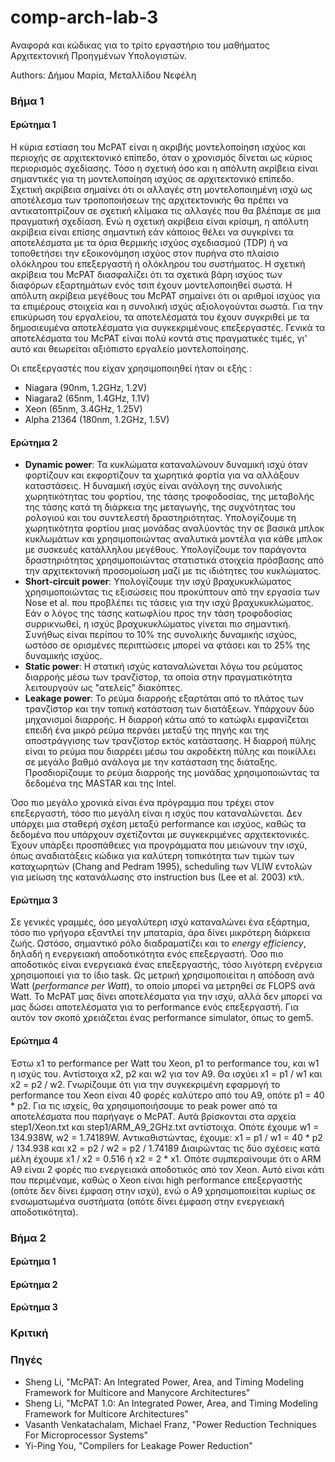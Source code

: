 

# comp-arch-lab-3
Αναφορά και κώδικας για το τρίτο εργαστήριο του μαθήματος Αρχιτεκτονική Προηγμένων Υπολογιστών.

Authors: Δήμου Μαρία, Μεταλλίδου Νεφέλη

### Βήμα 1

#### Ερώτημα 1

Η κύρια εστίαση του McPAT είναι η ακριβής μοντελοποίηση ισχύος και περιοχής σε αρχιτεκτονικό επίπεδο, όταν ο χρονισμός δίνεται ως κύριος περιορισμός σχεδίασης. Τόσο η σχετική όσο και η απόλυτη ακρίβεια είναι σημαντικές για τη μοντελοποίηση ισχύος σε αρχιτεκτονικό επίπεδο. Σχετική ακρίβεια σημαίνει ότι οι αλλαγές στη μοντελοποιημένη ισχύ ως αποτέλεσμα των τροποποιήσεων της αρχιτεκτονικής θα πρέπει να αντικατοπτρίζουν σε σχετική κλίμακα τις αλλαγές που θα βλέπαμε σε μια πραγματική σχεδίαση. Ενώ η σχετική ακρίβεια είναι κρίσιμη, η απόλυτη ακρίβεια είναι επίσης σημαντική εάν κάποιος θέλει να συγκρίνει τα αποτελέσματα με τα όρια θερμικής ισχύος σχεδιασμού (TDP) ή να τοποθετήσει την εξοικονόμηση ισχύος στον πυρήνα στο πλαίσιο ολόκληρου του επεξεργαστή ή ολόκληρου του συστήματος. Η σχετική ακρίβεια του McPAT διασφαλίζει ότι τα σχετικά βάρη ισχύος των διαφόρων εξαρτημάτων ενός τσιπ έχουν μοντελοποιηθεί σωστά. Η απόλυτη ακρίβεια μεγέθους του McPAT σημαίνει ότι οι αριθμοί ισχύος για τα επιμέρους στοιχεία και η συνολική ισχύς αξιολογούνται σωστά.
Για την επικύρωση του εργαλείου, τα αποτελέσματά του έχουν συγκριθεί με τα δημοσιευμένα αποτελέσματα για συγκεκριμένους επεξεργαστές. Γενικά τα αποτελέσματα του McPAT είναι πολύ κοντά στις πραγματικές τιμές, γι' αυτό και θεωρείται αξιόπιστο εργαλείο μοντελοποίησης.

Οι επεξεργαστές που είχαν χρησιμοποιηθεί ήταν οι εξής :
* Niagara (90nm, 1.2GHz, 1.2V)
* Niagara2 (65nm, 1.4GHz, 1.1V)
* Xeon (65nm, 3.4GHz, 1.25V)
* Alpha 21364 (180nm, 1.2GHz, 1.5V)

#### Ερώτημα 2
* **Dynamic power**: Τα κυκλώματα καταναλώνουν δυναμική ισχύ όταν φορτίζουν και εκφορτίζουν τα χωρητικά φορτία για να αλλάξουν καταστάσεις. Η δυναμική ισχύς είναι ανάλογη της συνολικής χωρητικότητας του φορτίου, της τάσης τροφοδοσίας, της μεταβολής της τάσης κατά τη διάρκεια της μεταγωγής, της συχνότητας του ρολογιού και του συντελεστή δραστηριότητας. Υπολογίζουμε τη χωρητικότητα φορτίου μιας μονάδας αναλύοντάς την σε βασικά μπλοκ κυκλωμάτων και χρησιμοποιώντας αναλυτικά μοντέλα για κάθε μπλοκ με συσκευές κατάλληλου μεγέθους. Υπολογίζουμε τον παράγοντα δραστηριότητας χρησιμοποιώντας στατιστικά στοιχεία πρόσβασης από την αρχιτεκτονική προσομοίωση μαζί με τις ιδιότητες του κυκλώματος.
* **Short-circuit power**: Υπολογίζουμε την ισχύ βραχυκυκλώματος χρησιμοποιώντας τις εξισώσεις που προκύπτουν από την εργασία των Nose et al. που προβλέπει τις τάσεις για την ισχύ βραχυκυκλώματος. Εάν ο λόγος της τάσης κατωφλίου προς την τάση τροφοδοσίας συρρικνωθεί, η ισχύς βραχυκυκλώματος γίνεται πιο σημαντική. Συνήθως είναι περίπου το 10% της συνολικής δυναμικής ισχύος, ωστόσο σε ορισμένες περιπτώσεις μπορεί να φτάσει και το 25% της δυναμικής ισχύος.
* **Static power**: Η στατική ισχύς καταναλώνεται λόγω του ρεύματος διαρροής μέσω των τρανζίστορ, τα οποία στην πραγματικότητα λειτουργούν ως "ατελείς" διακόπτες.
* **Leakage power**: Το ρεύμα διαρροής εξαρτάται από το πλάτος των τρανζίστορ και την τοπική κατάσταση των διατάξεων. Υπάρχουν δύο μηχανισμοί διαρροής. Η διαρροή κάτω από το κατώφλι εμφανίζεται επειδή ένα μικρό ρεύμα περνάει μεταξύ της πηγής και της αποστράγγισης των τρανζίστορ εκτός κατάστασης. Η διαρροή πύλης είναι το ρεύμα που διαρρέει μέσω του ακροδέκτη πύλης και ποικίλλει σε μεγάλο βαθμό ανάλογα με την κατάσταση της διάταξης. Προσδιορίζουμε το ρεύμα διαρροής της μονάδας χρησιμοποιώντας τα δεδομένα της MASTAR και της Intel.

Όσο πιο μεγάλο χρονικά είναι ένα πρόγραμμα που τρέχει στον επεξεργαστή, τόσο πιο μεγάλη είναι η ισχύς που καταναλώνεται. Δεν υπάρχει μια σταθερή σχέση μεταξύ performance και ισχύος, καθώς τα δεδομένα που υπάρχουν σχετίζονται με συγκεκριμένες αρχιτεκτονικές.
Έχουν υπάρξει προσπάθειες για προγράμματα που μειώνουν την ισχύ, όπως αναδιατάξεις κώδικα για καλύτερη τοπικότητα των τιμών των καταχωρητών (Chang and Pedram 1995), scheduling των VLIW εντολών για μείωση της κατανάλωσης στο instruction bus (Lee et al. 2003) κτλ. 

#### Ερώτημα 3
Σε γενικές γραμμές, όσο μεγαλύτερη ισχύ καταναλώνει ένα εξάρτημα, τόσο πιο γρήγορα εξαντλεί την μπαταρία, άρα δίνει μικρότερη διάρκεια ζωής. Ωστόσο, σημαντικό ρόλο διαδραματίζει και το *energy efficiency*, δηλαδή η ενεργειακή αποδοτικότητα ενός επεξεργαστή. Όσο πιο αποδοτικός είναι ενεργειακά ένας επεξεργαστής, τόσο λιγότερη ενέργεια χρησιμοποιεί για το ίδιο task. Ως μετρική χρησιμοποιείται η απόδοση ανά Watt (*performance per Watt*), το οποίο μπορεί να μετρηθεί σε FLOPS ανά Watt. 
Το McPAT μας δίνει αποτελέσματα για την ισχύ, αλλά δεν μπορεί να μας δώσει αποτελέσματα για το performance ενός επεξεργαστή. Για αυτόν τον σκοπό χρειάζεται ένας performance simulator, όπως το gem5.

#### Ερώτημα 4
Έστω x1 το performance per Watt του Xeon,  p1 το performance του, και w1 η ισχύς του. Αντίστοιχα x2, p2 και w2 για τον A9. Θα ισχύει x1 = p1 / w1 και x2 = p2 / w2.
Γνωρίζουμε ότι για την συγκεκριμένη εφαρμογή το performance του Xeon είναι 40 φορές καλύτερο από του Α9, οπότε p1 = 40 * p2. Για τις ισχείς, θα χρησιμοποιήσουμε το peak power από τα αποτελέσματα που παρήγαγε ο McPAT. Αυτά βρίσκονται στα αρχεία step1/Xeon.txt και step1/ARM_A9_2GHz.txt αντίστοιχα. Οπότε έχουμε w1 = 134.938W, w2 = 1.74189W.
Αντικαθιστώντας, έχουμε: 
x1 = p1 / w1 = 40 * p2 / 134.938
και
x2 = p2 / w2 = p2 / 1.74189
Διαιρώντας τις δύο σχέσεις κατά μέλη έχουμε 
x1 / x2 = 0.516  ή  x2 = 2 * x1.
Οπότε συμπεραίνουμε ότι ο ARM A9 είναι 2 φορές πιο ενεργειακά αποδοτικός από τον Xeon. 
Αυτό είναι κάτι που περιμέναμε, καθώς ο Xeon είναι high performance επεξεργαστής (οπότε δεν δίνει έμφαση στην ισχύ), ενώ ο Α9 χρησιμοποιείται κυρίως σε ενσωματωμένα συστήματα (οπότε δίνει έμφαση στην ενεργειακή αποδοτικότητα).

### Βήμα 2

#### Ερώτημα 1

#### Ερώτημα 2

#### Ερώτημα 3

### Κριτική

### Πηγές
* Sheng Li, "McPAT: An Integrated Power, Area, and Timing Modeling Framework for Multicore and Manycore Architectures"
* Sheng Li, "McPAT 1.0: An Integrated Power, Area, and Timing Modeling Framework for Multicore Architectures"
* Vasanth Venkatachalam, Michael Franz, "Power Reduction Techniques For Microprocessor Systems"
* Yi-Ping You, "Compilers for Leakage Power Reduction"
